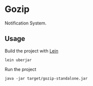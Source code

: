 # Gozip

Notification System.

## Usage

Build the project with [Lein](http://leiningen.org/)

    lein uberjar

Run the project

    java -jar target/gozip-standalone.jar
